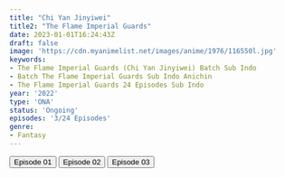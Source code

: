 ```yaml
---
title: "Chi Yan Jinyiwei"
title2: "The Flame Imperial Guards"
date: 2023-01-01T16:24:43Z
draft: false
image: 'https://cdn.myanimelist.net/images/anime/1976/116550l.jpg'
keywords:
- The Flame Imperial Guards (Chi Yan Jinyiwei) Batch Sub Indo
- Batch The Flame Imperial Guards Sub Indo Anichin
- The Flame Imperial Guards 24 Episodes Sub Indo
year: '2022'
type: 'ONA'
status: 'Ongoing'
episodes: '3/24 Episodes'
genre:
- Fantasy
---
```


<div class="d-g gg-5 gtc-r ai-c">
<button onclick="window.open('?arc=kZCG1pKlVV_20221231/1/MP4/Kuramanime-FLMGRD-01-480p-Anichin','_blank')">Episode 01</button>
<button onclick="window.open('?arc=j8Sy59PHpM_20230101/2/MP4/Kuramanime-FLMGRD-02-480p-Anichin','_blank')">Episode 02</button>
<button onclick="window.open('?arc=j8Sy59PHpM_20230101/3/MP4/Kuramanime-FLMGRD-03-480p-Anichin','_blank')">Episode 03</button>
</div>